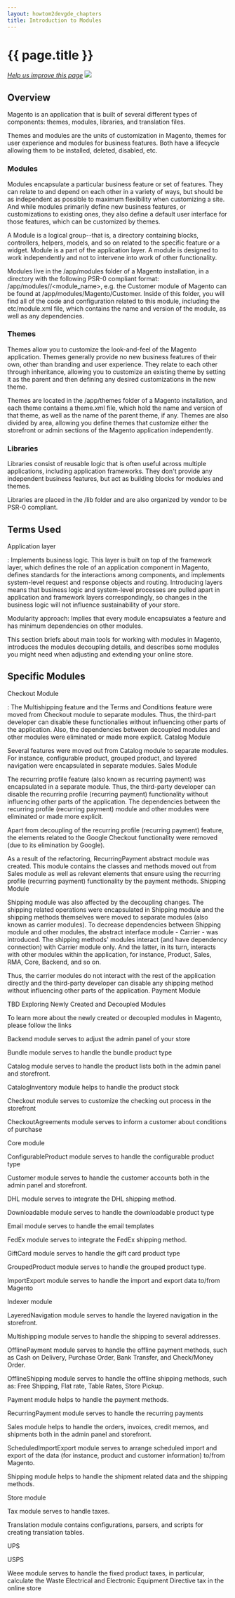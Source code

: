 ```yaml
---
layout: howtom2devgde_chapters
title: Introduction to Modules
---
```

 
<h1 id="m2arch-module-intro">{{ page.title }}</h1>

<p><a href="{{ site.githuburl }}m2devgde/arch/____.md" target="_blank"><em>Help us improve this page</em></a>&nbsp;<img src="{{ site.baseurl }}common/images/newWindow.gif"/></p>

<h2 id="arch-modules-overview">Overview</h2>
Magento is an application that is built  of several different types of components: themes, modules, libraries, and translation files.

Themes and modules are the units of customization in Magento, themes for user experience and modules for business features. Both have a lifecycle allowing them to be installed, deleted, disabled, etc.


<h3 id="arch-modules-modules-defintion">Modules</h3>

Modules encapsulate a particular business feature or set of features. They can relate to and depend on each other in a variety of ways, but should be as independent as possible to maximum flexibility when customizing a site. And while modules primarily define new business features, or customizations to existing ones, they also define a default user interface for those features, which can be customized by themes.

A Module is a logical group--that is, a directory containing blocks, controllers, helpers, models, and so on related to the specific feature or a widget. Module is a part of the application layer. A module is designed to work independently and not to intervene into work of other functionality.

Modules live in the /app/modules folder of a Magento installation, in a directory with the following PSR-0 compliant format: /app/modules/<vendor>/<module_name>, e.g. the Customer module of Magento can be found at /app/modules/Magento/Customer. Inside of this folder, you will find all of the code and configuration related to this module, including the etc/module.xml file, which contains the name and version of the module, as well as any dependencies.

<h3 id="arch-modules-themes-defintion">Themes</h3>

Themes allow you to customize the look-and-feel of the Magento application. Themes generally provide no new business features of their own, other than branding and user experience. They relate to each other through inheritance, allowing you to customize an existing theme by setting it as the parent and then defining any desired customizations in the new theme.

Themes are located in the /app/themes folder of a Magento installation, and each theme contains a theme.xml file, which hold the name and version of that theme, as well as the name of the parent theme, if any. Themes are also divided by area, allowing you define themes that customize either the storefront or admin sections of the Magento application independently.

<h3 id="arch-modules-libraries-defintion">Libraries</h3>

Libraries consist of reusable logic that is often useful across multiple applications, including application frameworks. They don't provide any independent business features, but act as building blocks for modules and themes.

Libraries are placed in the /lib folder and are also organized by vendor to be PSR-0 compliant.


<h2 id="arch-modules-terms">Terms Used</h2>

Application layer

: Implements business logic. This layer is built on top of the framework layer, which defines the role of an application component in Magento, defines standards for the interactions among components, and implements system-level request and response objects and routing. Introducing layers means that business logic and system-level processes are pulled apart in application and framework layers correspondingly, so changes in the business logic will not influence sustainability of your store.

Modularity approach: Implies that every module encapsulates a feature and has minimum dependencies on other modules.

This section briefs about main tools for working with modules in Magento, introduces the modules decoupling details, and describes some modules you might need when adjusting and extending your online store.

<h2 id="AG-into-mods-specific">Specific Modules</h2>


Checkout Module

: The Multishipping feature and the Terms and Conditions feature were moved from Checkout module to separate modules. Thus, the third-part developer can disable these functionalies without influencing other parts of the application. Also, the dependencies between decoupled modules and other modules were eliminated or made more explicit.
Catalog Module

Several features were moved out from Catalog module to separate modules. For instance, configurable product, grouped product, and layered navigation were encapsulated in separate modules.
Sales Module

The recurring profile feature (also known as recurring payment) was encapsulated in a separate module. Thus, the third-party developer can disable the recurring profile (recurring payment) functionality without influencing other parts of the application. The dependencies between the recurring profile (recurring payment) module and other modules were eliminated or made more explicit.

Apart from decoupling of the recurring profile (recurring payment) feature, the elements related to the Google Checkout functionality were removed (due to its elimination by Google).

As a result of the refactoring, RecurringPayment abstract module was created. This module contains the classes and methods moved out from Sales module as well as relevant elements that ensure using the recurring profile (recurring payment) functionality by the payment methods.
Shipping Module

Shipping module was also affected by the decoupling changes. The shipping related operations were encapsulated in Shipping module and the shipping methods themselves were moved to separate modules (also known as carrier modules). To decrease dependencies between Shipping module and other modules, the abstract interface module - Carrier - was introduced. The shipping methods' modules interact (and have dependency connection) with Carrier module only. And the latter, in its turn, interacts with other modules within the application, for instance, Product, Sales, RMA, Core, Backend, and so on.

Thus, the carrier modules do not interact with the rest of the application directly and the third-party developer can disable any shipping method without influencing other parts of the application.
Payment Module

TBD
Exploring Newly Created and Decoupled Modules

To learn more about the newly created or decoupled modules in Magento, please follow the links

Backend module serves to adjust the admin panel of your store

Bundle module serves to handle the bundle product type

Catalog module serves to handle the product lists both in the admin panel and storefront.

CatalogInventory module helps to handle the product stock

Checkout module serves to customize the checking out process in the storefront

CheckoutAgreements module serves to inform a customer about conditions of purchase

Core module

ConfigurableProduct module serves to handle the configurable product type

Customer module serves to handle the customer accounts both in the admin panel and storefront.

DHL module serves to integrate the DHL shipping method.

Downloadable module serves to handle the downloadable product type

Email module serves to handle the email templates

FedEx module serves to integrate the FedEx shipping method.

GiftCard module serves to handle the gift card product type

GroupedProduct module serves to handle the grouped product type.

ImportExport module serves to handle the import and export data to/from Magento

Indexer module

LayeredNavigation module serves to handle the layered navigation in the storefront.

Multishipping module serves to handle the shipping to several addresses.

OfflinePayment module serves to handle the offline payment methods, such as Cash on Delivery, Purchase Order, Bank Transfer, and Check/Money Order.

OfflineShipping module serves to handle the offline shipping methods, such as: Free Shipping, Flat rate, Table Rates, Store Pickup.

Payment module helps to handle the payment methods.

RecurringPayment module serves to handle the recurring payments

Sales module helps to handle the orders, invoices, credit memos, and shipments both in the admin panel and storefront.

ScheduledImportExport module serves to arrange scheduled import and export of the data (for instance, product and customer information) to/from Magento.

Shipping module helps to handle the shipment related data and the shipping methods.

Store module

Tax module serves to handle taxes.

Translation module contains configurations, parsers, and scripts for creating translation tables.

UPS

USPS

Weee module serves to handle the fixed product taxes, in particular, calculate the Waste Electrical and Electronic Equipment Directive tax in the online store
